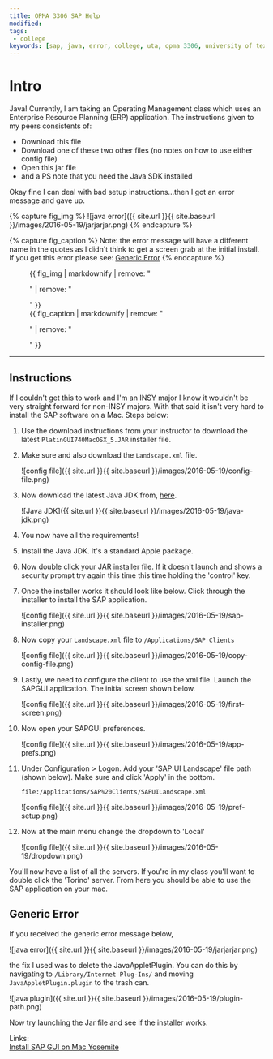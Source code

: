 ```yaml
---
title: OPMA 3306 SAP Help
modified:
tags:
 - college
keywords: [sap, java, error, college, uta, opma 3306, university of texas, arlington]
---
```


# Intro

Java! Currently, I am taking an Operating Management class which uses an Enterprise Resource Planning (ERP) application. The instructions given to my peers consistents of:

* Download this file
* Download one of these two other files (no notes on how to use either config file)
* Open this jar file
* and a PS note that you need the Java SDK installed

Okay fine I can deal with bad setup instructions...then I got an error message and gave up. 

{% capture fig_img %}
![java error]({{ site.url }}{{ site.baseurl }}/images/2016-05-19/jarjarjar.png)
{% endcapture %}

{% capture fig_caption %}
Note: the error message will have a different name in the quotes as I didn't think to get a screen grab at the initial install. If you get this error please see: [Generic Error](#generic-error)
{% endcapture %}

<figure>
  {{ fig_img | markdownify | remove: "<p>" | remove: "</p>" }}
  <figcaption>{{ fig_caption | markdownify | remove: "<p>" | remove: "</p>" }}</figcaption>
</figure>

---

## Instructions

If I couldn't get this to work and I'm an INSY major I know it wouldn't be very straight forward for non-INSY majors. With that said it isn't very hard to install the SAP software on a Mac. Steps below:

1. Use the download instructions from your instructor to download the latest `PlatinGUI740MacOSX_5.JAR` installer file.

1. Make sure and also download the `Landscape.xml` file.
  
    ![config file]({{ site.url }}{{ site.baseurl }}/images/2016-05-19/config-file.png)

1. Now download the latest Java JDK from, [here](http://www.oracle.com/technetwork/java/javase/downloads/jdk8-downloads-2133151.html).

    ![Java JDK]({{ site.url }}{{ site.baseurl }}/images/2016-05-19/java-jdk.png)

1. You now have all the requirements!

1. Install the Java JDK. It's a standard Apple package.

1. Now double click your JAR installer file. If it doesn't launch and shows a security prompt try again this time this time holding the 'control' key. 

1. Once the installer works it should look like below. Click through the installer to install the SAP application.

    ![config file]({{ site.url }}{{ site.baseurl }}/images/2016-05-19/sap-installer.png)

1. Now copy your `Landscape.xml` file to `/Applications/SAP Clients`

    ![config file]({{ site.url }}{{ site.baseurl }}/images/2016-05-19/copy-config-file.png)

1. Lastly, we need to configure the client to use the xml file. Launch the SAPGUI application. The initial screen shown below.

    ![config file]({{ site.url }}{{ site.baseurl }}/images/2016-05-19/first-screen.png)

1. Now open your SAPGUI preferences.

    ![config file]({{ site.url }}{{ site.baseurl }}/images/2016-05-19/app-prefs.png)

1. Under Configuration > Logon. Add your 'SAP UI Landscape' file path (shown below). Make sure and click 'Apply' in the bottom.

    ```
    file:/Applications/SAP%20Clients/SAPUILandscape.xml
    ```
  
    ![config file]({{ site.url }}{{ site.baseurl }}/images/2016-05-19/pref-setup.png)

1. Now at the main menu change the dropdown to 'Local'

    ![config file]({{ site.url }}{{ site.baseurl }}/images/2016-05-19/dropdown.png)

You'll now have a list of all the servers. If you're in my class you'll want to double click the 'Torino' server. From here you should be able to use the SAP application on your mac. 



## Generic Error
If you received the generic error message below, 

![java error]({{ site.url }}{{ site.baseurl }}/images/2016-05-19/jarjarjar.png)

the fix I used was to delete the JavaAppletPlugin. You can do this by navigating to `/Library/Internet Plug-Ins/` and moving `JavaAppletPlugin.plugin` to the trash can.

![java plugin]({{ site.url }}{{ site.baseurl }}/images/2016-05-19/plugin-path.png)

Now try launching the Jar file and see if the installer works.

Links:  
[Install SAP GUI on Mac Yosemite](http://scn.sap.com/community/gui/blog/2015/04/25/steps-to-install-sap-gui-on-mac-yosemite)